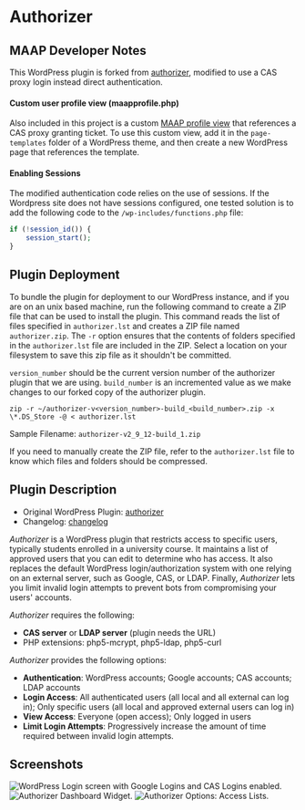 # Authorizer

## MAAP Developer Notes

This WordPress plugin is forked from [authorizer](https://wordpress.org/plugins/authorizer/), modified to use a CAS proxy login instead direct authentication.

#### Custom user profile view (maapprofile.php)

Also included in this project is a custom [MAAP profile view](maapprofile.php) that references a CAS proxy granting ticket. To use this custom view, add it in the `page-templates` folder of a WordPress theme, and then create a new WordPress page that references the template. 

#### Enabling Sessions

The modified authentication code relies on the use of sessions. If the Wordpress site does not have sessions configured, one tested solution is to add the following code to the `/wp-includes/functions.php` file:

```php
if (!session_id()) {
    session_start();
}
```

## Plugin Deployment

To bundle the plugin for deployment to our WordPress instance, and if you are on an unix based machine, run the following command to create a ZIP file that can be used to install the plugin. This command reads the list of files specified in `authorizer.lst` and creates a ZIP file named `authorizer.zip`. The `-r` option ensures that the contents of folders specified in the `authorizer.lst` file are included in the ZIP. Select a location on your filesystem to save this zip file as it shouldn't be committed.

`version_number` should be the current version number of the authorizer plugin that we are using.
`build_number` is an incremented value as we make changes to our forked copy of the authorizer plugin.

```
zip -r ~/authorizer-v<version_number>-build_<build_number>.zip -x \*.DS_Store -@ < authorizer.lst
```

Sample Filename: `authorizer-v2_9_12-build_1.zip`

If you need to manually create the ZIP file, refer to the `authorizer.lst` file to know which files and folders should be compressed.


## Plugin Description

* Original WordPress Plugin: [authorizer](https://wordpress.org/plugins/authorizer/)
* Changelog: [changelog](https://github.com/uhm-coe/authorizer/blob/master/readme.txt)

*Authorizer* is a WordPress plugin that restricts access to specific users, typically students enrolled in a university course. It maintains a list of approved users that you can edit to determine who has access. It also replaces the default WordPress login/authorization system with one relying on an external server, such as Google, CAS, or LDAP. Finally, *Authorizer* lets you limit invalid login attempts to prevent bots from compromising your users' accounts.

*Authorizer* requires the following:

* **CAS server** or **LDAP server** (plugin needs the URL)
* PHP extensions: php5-mcrypt, php5-ldap, php5-curl

*Authorizer* provides the following options:

* **Authentication**: WordPress accounts; Google accounts; CAS accounts; LDAP accounts
* **Login Access**: All authenticated users (all local and all external can log in); Only specific users (all local and approved external users can log in)
* **View Access**: Everyone (open access); Only logged in users
* **Limit Login Attempts**: Progressively increase the amount of time required between invalid login attempts.

## Screenshots

![](assets/screenshot-1.png?raw=true "WordPress Login screen with Google Logins and CAS Logins enabled.")
![](assets/screenshot-2.png?raw=true "Authorizer Dashboard Widget.")
![](assets/screenshot-3.png?raw=true "Authorizer Options: Access Lists.")

[wp]: https://wordpress.org/plugins/authorizer/
[changelog]: https://github.com/uhm-coe/authorizer/blob/master/readme.txt
